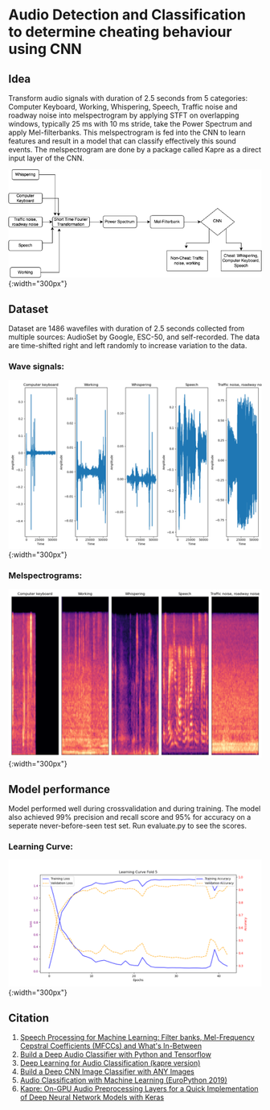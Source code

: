 # Audio Detection and Classification to determine cheating behaviour using CNN
 
## Idea 

Transform audio signals with duration of 2.5 seconds from 5 categories: Computer Keyboard, Working, Whispering, Speech, Traffic noise and roadway noise into melspectrogram by applying STFT on overlapping windows, typically 25 ms with 10 ms stride, take the Power Spectrum and apply Mel-filterbanks. This melspectrogram is fed into the CNN to learn features and result in a model that can classify effectively this sound events. The melspectrogram are done by a package called Kapre as a direct input layer of the CNN.

![Alt Text](./plot/Diagramm.png){:width="300px"}

## Dataset
Dataset are 1486 wavefiles with duration of 2.5 seconds collected from multiple sources: AudioSet by Google, ESC-50, and self-recorded. The data are time-shifted right and left randomly to increase variation to the data. 
### Wave signals: 
![Alt Text](./plot/representative_wavesignals.png){:width="300px"}
### Melspectrograms:
![Alt Text](./plot/mel_spectrogram.png){:width="300px"}

## Model performance
Model performed well during crossvalidation and during training. The model also achieved 99% precision and recall score and 95% for accuracy on a seperate never-before-seen test set. Run evaluate.py to see the scores. 
### Learning Curve: 
![Alt Text](./plot/learning_curve_fold_5.png){:width="300px"}

## Citation 
1. [Speech Processing for Machine Learning: Filter banks, Mel-Frequency Cepstral Coefficients (MFCCs) and What's In-Between](https://haythamfayek.com/2016/04/21/speech-processing-for-machine-learning.html)
2. [Build a Deep Audio Classifier with Python and Tensorflow](https://youtu.be/ZLIPkmmDJAc)
3. [Deep Learning for Audio Classification (kapre version)](https://www.youtube.com/watch?v=RMfeYitdO-c&list=PLhA3b2k8R3t0SYW_MhWkWS5fWg-BlYqWn)
4. [Build a Deep CNN Image Classifier with ANY Images](https://youtu.be/jztwpsIzEGc)
5. [Audio Classification with Machine Learning (EuroPython 2019)](https://youtu.be/uCGROOUO_wY)
6. [Kapre: On-GPU Audio Preprocessing Layers for a Quick Implementation of Deep Neural Network Models with Keras](https://arxiv.org/abs/1706.05781)





